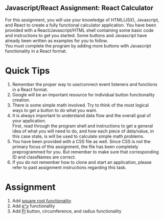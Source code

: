 ## Javascript/React Assignment: React Calculator

For this assignment, you will use your knowledge of HTML(JSX), Javascript, and React to
create a fully functional calculator application.  You have been provided with a
React/Javascript/HTML shell containing some basic code and instructions to get you
started. Some buttons and Javascript have already been written as examples for you to follow.  
You must complete the program by adding more buttons with Javascript functionality in
a React format.  

# Quick Tips

1. Remember the proper way to use/connect event listeners and functions in a React format.  
2. Google will be an important resource for individual button functionality creation.
3. There is some simple math involved.  Try to think of the most logical ways to get a
button to do what you want.
4. It is always important to understand data flow and the overall goal of your application.  
First, read through the program shell and instructions to get a general idea of what you
will need to do, and how each piece of data/value, in this case state, is will be used to
calculate simple math problems.
5. You have been provided with a CSS file as well.  Since CSS is not the primary focus of
this assignment, the file has been completely preprogrammed for you.  But remember to make
sure that corresponding ID and classNames are correct.
6. If you do not remember how to clone and start an application, please refer to past
assignment instructions regarding this task.

# Assignment
1. Add [square root functionality](https://developer.mozilla.org/en-US/docs/Web/JavaScript/Reference/Global_Objects/Math/sqrt)
2. Add [e^x](https://developer.mozilla.org/en-US/docs/Web/JavaScript/Reference/Global_Objects/Math/E) functionality
3. Add [Pi](https://developer.mozilla.org/en-US/docs/Web/JavaScript/Reference/Global_Objects/Math/PI) button, circumference, and radius functionality

